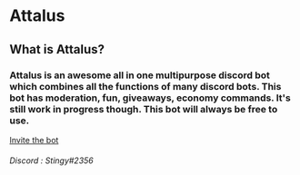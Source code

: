 # Attalus
<h2>What is Attalus?</h2>
<h3>Attalus is an awesome all in one multipurpose discord bot which combines all the functions of many discord bots. This bot has moderation, fun, giveaways, economy commands. It's still work in progress though. This bot will always be free to use.</h3>
<a href="https://discord.com/api/oauth2/authorize?client_id=744760314599309315&permissions=8&redirect_uri=https%3A%2F%2Fxsting7.gitbook.io%2Fattalus%2Ffaq&scope=applications.commands%20bot">Invite the bot</a>
<h6>Discord : Stingy#2356</h6
